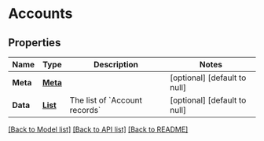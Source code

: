 # Accounts
## Properties

| Name | Type | Description | Notes |
|------------ | ------------- | ------------- | -------------|
| **Meta** | [**Meta**](Meta.md) |  | [optional] [default to null] |
| **Data** | [**List**](Account.md) | The list of &#x60;Account records&#x60; | [optional] [default to null] |

[[Back to Model list]](../README.md#documentation-for-models) [[Back to API list]](../README.md#documentation-for-api-endpoints) [[Back to README]](../README.md)

